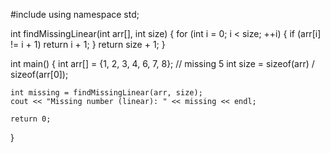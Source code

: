 #include <iostream>
using namespace std;

int findMissingLinear(int arr[], int size) {
    for (int i = 0; i < size; ++i) {
        if (arr[i] != i + 1)
            return i + 1;
    }
    return size + 1;
}

int main() {
    int arr[] = {1, 2, 3, 4, 6, 7, 8};  // missing 5
    int size = sizeof(arr) / sizeof(arr[0]);

    int missing = findMissingLinear(arr, size);
    cout << "Missing number (linear): " << missing << endl;

    return 0;
}
